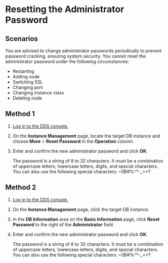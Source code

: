 # Resetting the Administrator Password<a name="en-us_topic_reset_password"></a>

## **Scenarios**<a name="section1135544718030"></a>

You are advised to change administrator passwords periodically to prevent password cracking, ensuring system security. You cannot reset the administrator password under the following circumstances:

-   Restarting
-   Adding node
-   Switching SSL
-   Changing port
-   Changing instance class
-   Deleting node

## Method 1<a name="en-us_topic_0052853250_section59807924105129"></a>

1.  [Log in to the DDS console.](logging-in-to-the-dds-console.md)
2.  On the  **Instance Management**  page, locate the target DB instance and choose  **More**  \>  **Reset Password**  in the  **Operation**  column.
3.  Enter and confirm the new administrator password and click  **OK**.

    The password is a string of 8 to 32 characters. It must be a combination of uppercase letters, lowercase letters, digits, and special characters. You can also use the following special characters: \~!@\#%^\*-\_=+?


## Method 2<a name="en-us_topic_0052853250_section4206283114638"></a>

1.  [Log in to the DDS console.](logging-in-to-the-dds-console.md)
2.  On the  **Instance Management**  page, click the target DB instance.
3.  In the  **DB Information**  area on the  **Basic Information**  page, click  **Reset Password**  to the right of the  **Administrator**  field.
4.  Enter and confirm the new administrator password and click  **OK**.

    The password is a string of 8 to 32 characters. It must be a combination of uppercase letters, lowercase letters, digits, and special characters. You can also use the following special characters: \~!@\#%^\*-\_=+?



